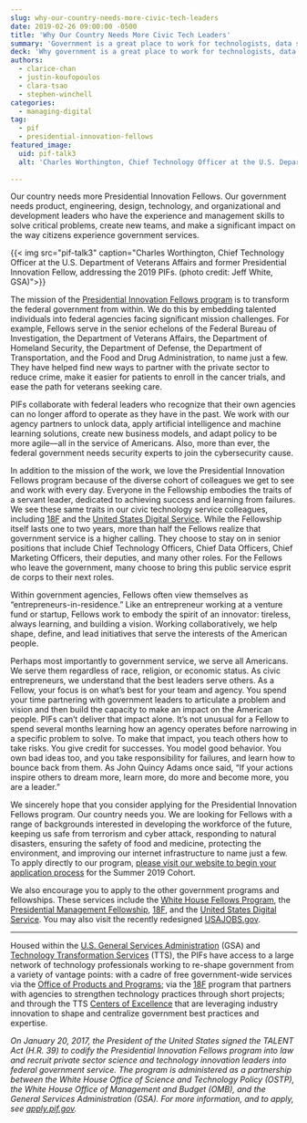 ```yaml
---
slug: why-our-country-needs-more-civic-tech-leaders
date: 2019-02-26 09:00:00 -0500
title: 'Why Our Country Needs More Civic Tech Leaders'
summary: 'Government is a great place to work for technologists, data scientists, designers and entrepreneurs who want to serve and solve problems for the American people.'
deck: 'Why government is a great place to work for technologists, data scientists, designers, and entrepreneurs who want to serve and solve problems for the American people.'
authors:
  - clarice-chan
  - justin-koufopoulos
  - clara-tsao
  - stephen-winchell
categories:
  - managing-digital
tag:
  - pif
  - presidential-innovation-fellows
featured_image:
  uid: pif-talk3
  alt: 'Charles Worthington, Chief Technology Officer at the U.S. Department of Veterans Affairs and former Presidential Innovation Fellow, addressing the 2019 PIFs.'
  
---
```


Our country needs more Presidential Innovation Fellows. Our government needs product, engineering, design, technology, and organizational and development leaders who have the experience and management skills to solve critical problems, create new teams, and make a significant impact on the way citizens experience government services.

{{< img src="pif-talk3" caption="Charles Worthington, Chief Technology Officer at the U.S. Department of Veterans Affairs and former Presidential Innovation Fellow, addressing the 2019 PIFs. (photo credit: Jeff White, GSA)">}}

The mission of the [Presidential Innovation Fellows program](https://www.presidentialinnovationfellows.gov/) is to transform the federal government from within. We do this by embedding talented individuals into federal agencies facing significant mission challenges. For example, Fellows serve in the senior echelons of the Federal Bureau of Investigation, the Department of Veterans Affairs, the Department of Homeland Security, the Department of Defense, the Department of Transportation, and the Food and Drug Administration, to name just a few. They have helped find new ways to partner with the private sector to reduce crime, make it easier for patients to enroll in the cancer trials, and ease the path for veterans seeking care.

PIFs collaborate with federal leaders who recognize that their own agencies can no longer afford to operate as they have in the past. We work with our agency partners to unlock data, apply artificial intelligence and machine learning solutions, create new business models, and adapt policy to be more agile—all in the service of Americans. Also, more than ever, the federal government needs security experts to join the cybersecurity cause.

In addition to the mission of the work, we love the Presidential Innovation Fellows program because of the diverse cohort of colleagues we get to see and work with every day. Everyone in the Fellowship embodies the traits of a servant leader, dedicated to achieving success and learning from failures. We see these same traits in our civic technology service colleagues, including [18F](https://18f.gsa.gov/) and the [United States Digital Service](https://www.usds.gov/). While the Fellowship itself lasts one to two years, more than half the Fellows realize that government service is a higher calling. They choose to stay on in senior positions that include Chief Technology Officers, Chief Data Officers, Chief Marketing Officers, their deputies, and many other roles. For the Fellows who leave the government, many choose to bring this public service esprit de corps to their next roles.

Within government agencies, Fellows often view themselves as “entrepreneurs-in-residence.” Like an entrepreneur working at a venture fund or startup, Fellows work to embody the spirit of an innovator: tireless, always learning, and building a vision. Working collaboratively, we help shape, define, and lead initiatives that serve the interests of the American people.

Perhaps most importantly to government service, we serve all Americans. We serve them regardless of race, religion, or economic status. As civic entrepreneurs, we understand that the best leaders serve others. As a Fellow, your focus is on what’s best for your team and agency. You spend your time partnering with government leaders to articulate a problem and vision and then build the capacity to make an impact on the American people. PIFs can’t deliver that impact alone. It’s not unusual for a Fellow to spend several months learning how an agency operates before narrowing in a specific problem to solve. To make that impact, you teach others how to take risks. You give credit for successes. You model good behavior. You own bad ideas too, and you take responsibility for failures, and learn how to bounce back from them. As John Quincy Adams once said, “If your actions inspire others to dream more, learn more, do more and become more, you are a leader.”

We sincerely hope that you consider applying for the Presidential Innovation Fellows program. Our country needs you. We are looking for Fellows with a range of backgrounds interested in developing the workforce of the future, keeping us safe from terrorism and cyber attack, responding to natural disasters, ensuring the safety of food and medicine, protecting the environment, and improving our internet infrastructure to name just a few. To apply directly to our program, [please visit our website to begin your application process](https://www.presidentialinnovationfellows.gov/) for the Summer 2019 Cohort.

We also encourage you to apply to the other government programs and fellowships. These services include the [White House Fellows Program](https://www.whff.org/recruitment/?gclid=EAIaIQobChMIiI7C4KCO3wIVkYvICh3LKw4IEAAYASAAEgKLs_D_BwE), the [Presidential Management Fellowship](https://pmf.gov/become-a-pmf/2019-application.aspx), [18F](https://18f.gsa.gov/), and the [United States Digital Service](https://www.usds.gov/). You may also visit the recently redesigned [USAJOBS.gov](https://www.usajobs.gov/). 

---

Housed within the [U.S. General Services Administration](https://www.gsa.gov/) (GSA) and [Technology Transformation Services](https://www.gsa.gov/tts) (TTS), the PIFs have access to a large network of technology professionals working to re-shape government from a variety of vantage points: with a cadre of free government-wide services via the [Office of Products and Programs](https://www.gsa.gov/about-us/organization/federal-acquisition-service/technology-transformation-services/office-of-products-and-programs); via the [18F](https://www.gsa.gov/about-us/organization/federal-acquisition-service/technology-transformation-services/office-of-18f) program that partners with agencies to strengthen technology practices through short projects; and through the TTS [Centers of Excellence](https://www.gsa.gov/about-us/organization/federal-acquisition-service/technology-transformation-services/office-of-the-centers-of-excellence) that are leveraging industry innovation to shape and centralize government best practices and expertise. 

_On January 20, 2017, the President of the United States signed the TALENT Act (H.R. 39) to codify the Presidential Innovation Fellows program into law and recruit private sector science and technology innovation leaders into federal government service. The program is administered as a partnership between the White House Office of Science and Technology Policy (OSTP), the White House Office of Management and Budget (OMB), and the General Services Administration (GSA). For more information, and to apply, see [apply.pif.gov](https://presidentialinnovationfellows.gov/apply/)._
